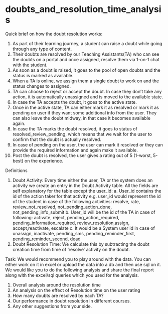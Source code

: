 # doubts_and_resolution_time_analysis

Quick brief on how the doubt resolution works:
1. As part of their learning journey, a student can raise a doubt while going through any
type of content.
2. Their doubts are resolved by our Teaching Assistants(TA) who can see the doubts on
a portal and once assigned, resolve them via 1-on-1 chat with the student.
3. As soon as a doubt is raised, it goes to the pool of open doubts and the status is
marked as available.
4. When a TA is online, we assign them a single doubt to work on and the status
changes to assigned.
5. TA can choose to reject or accept the doubt. In case they don’t take any action, it is
automatically unassigned and is moved to the available state.
6. In case the TA accepts the doubt, it goes to the active state.
7. Once in the active state, TA can either mark it as resolved or mark it as pending on
user if they want some additional info from the user. They can also leave the doubt
midway, in that case it becomes available again.
8. In case the TA marks the doubt resolved, it goes to status of
resolved_review_pending, which means that we wait for the user to confirm that the
doubt is actually resolved.
9. In case of pending on the user, the user can mark it resolved or they can provide the
required information and again make it available.
10. Post the doubt is resolved, the user gives a rating out of 5 (1-worst, 5-best) on the
experience.


Definitions
1. Doubt Activity: Every time either the user, TA or the system does an activity we
create an entry in the Doubt Activity table. All the fields are self explanatory for the
table except the user_id:
a. User_id contains the id of the action taker for that activity e.g. user_id would
represent the id of the student in case of the following activities: resolve, rate,
review_not_resolved, not_pending_action_done, not_pending_info_submit
b. User_id will be the id of the TA in case of following: activate, reject,
pending_action_required, pending_information_required,
review_resolution,assign, accept,reactivate, escalate
c. It would be a System user id in case of unassign, inactivate, pending_sms,
pending_reminder_first, pending_reminder_second, dead
2. Doubt Resolution Time: We calculate this by subtracting the doubt creation time
from time of ‘resolve’ activity on the doubt.

Task: We would recommend you to play around with the data. You can either work on it in
excel or upload the data into a db and then use sql on it. We would like you to do the
following analysis and share the final report along with the excel/sql queries which you used
for the analysis.

1. Overall analysis around the resolution time
2. An analysis on the effect of Resolution time on the user rating
3. How many doubts are resolved by each TA?
4. Our performance in doubt resolution in different courses.
5. Any other suggestions from your side.
